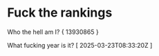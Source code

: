 # Fuck the rankings

Who the hell am I?
{ 13930865 }

What fucking year is it?
[ 2025-03-23T08:33:20Z ]
